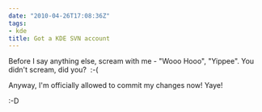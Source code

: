 ```yaml
---
date: "2010-04-26T17:08:36Z"
tags:
- kde
title: Got a KDE SVN account
---
```


Before I say anything else, scream with me - "Wooo Hooo", "Yippee". You didn't scream, did you?  :-(

Anyway, I'm officially allowed to commit my changes now! Yaye!

:-D
